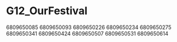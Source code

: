 # G12_OurFestival

6809650085
6809650093
6809650226
6809650234
6809650275
6809650341
6809650424
6809650507
6809650531
6809650614